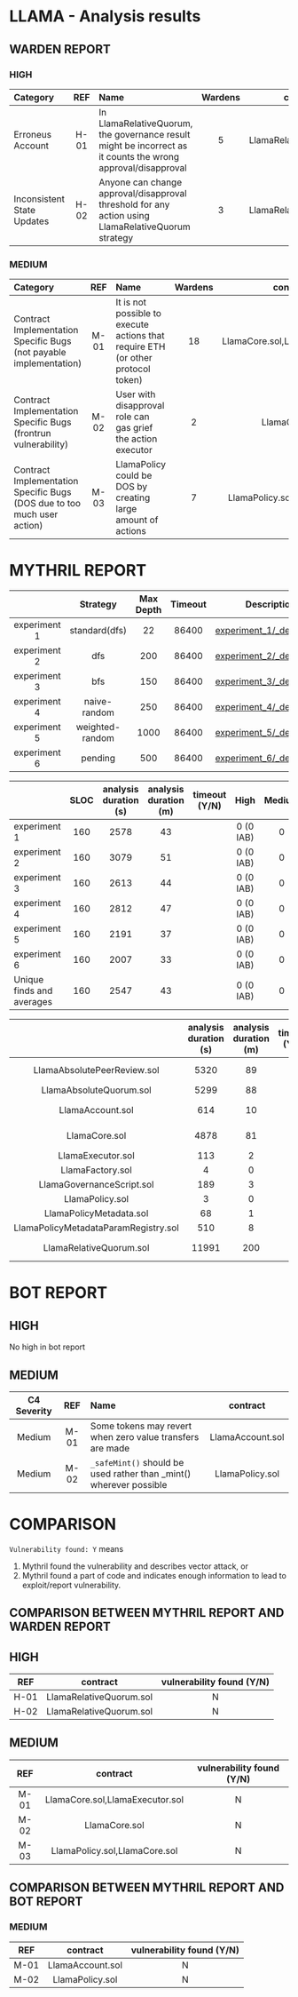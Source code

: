 # LLAMA - Analysis results

## WARDEN REPORT

### HIGH

| Category                      | REF  | Name                                                                                                          | Wardens |        contract         |
|:------------------------------|:----:|:--------------------------------------------------------------------------------------------------------------|:-------:|:-----------------------:|
| Erroneus Account              | H-01 | In LlamaRelativeQuorum, the governance result might be incorrect as it counts the  wrong approval/disapproval |    5    | LlamaRelativeQuorum.sol |
| Inconsistent State Updates    | H-02 | Anyone can change approval/disapproval threshold for any action using LlamaRelativeQuorum strategy            |    3    | LlamaRelativeQuorum.sol |


### MEDIUM
| Category                                                                | REF  | Name                                                                              | Wardens |            contract             |
|:------------------------------------------------------------------------|:----:|:----------------------------------------------------------------------------------|:-------:|:-------------------------------:|
| Contract Implementation Specific Bugs (not payable implementation)      | M-01 | It is not possible to execute actions that require ETH (or other protocol token)  |   18    | LlamaCore.sol,LlamaExecutor.sol |
| Contract Implementation Specific Bugs (frontrun vulnerability)          | M-02 | User with disapproval role can gas grief the action executor                      |    2    |          LlamaCore.sol          |
| Contract Implementation Specific Bugs (DOS due to too much user action) | M-03 | LlamaPolicy could be DOS by creating large amount of actions                      |    7    |  LlamaPolicy.sol,LlamaCore.sol  |


# MYTHRIL REPORT

|              |    Strategy     | Max Depth | Timeout |                       Description file                       |
|:------------:|:---------------:|:---------:|:-------:|:------------------------------------------------------------:|
| experiment 1 |  standard(dfs)  |    22     |  86400  | [experiment_1/_description.md](experiment_1/_description.md) |
| experiment 2 |       dfs       |    200    |  86400  | [experiment_2/_description.md](experiment_2/_description.md) |
| experiment 3 |       bfs       |    150    |  86400  | [experiment_3/_description.md](experiment_3/_description.md) |
| experiment 4 |  naive-random   |    250    |  86400  | [experiment_4/_description.md](experiment_4/_description.md) |
| experiment 5 | weighted-random |   1000    |  86400  | [experiment_5/_description.md](experiment_5/_description.md) |
| experiment 6 |     pending     |    500    |  86400  | [experiment_6/_description.md](experiment_6/_description.md) |

|                           | SLOC | analysis duration (s) | analysis duration (m) | timeout (Y/N) |   High    | Medium | Low | valid finds |
|:--------------------------|:----:|:---------------------:|:---------------------:|:-------------:|:---------:|:------:|:---:|:-----------:|
| experiment 1              | 160  |         2578          |          43           |               | 0 (0 IAB) |   0    |  0  |      0      |
| experiment 2              | 160  |         3079          |          51           |               | 0 (0 IAB) |   0    |  0  |      0      |
| experiment 3              | 160  |         2613          |          44           |               | 0 (0 IAB) |   0    |  0  |      0      |
| experiment 4              | 160  |         2812          |          47           |               | 0 (0 IAB) |   0    |  0  |      0      |
| experiment 5              | 160  |         2191          |          37           |               | 0 (0 IAB) |   0    |  0  |      0      |
| experiment 6              | 160  |         2007          |          33           |               | 0 (0 IAB) |   0    |  0  |      0      |
| Unique finds and averages | 160  |         2547          |          43           |               | 0 (0 IAB) |   0    |  0  |      0      | 


|                                      | analysis duration (s) | analysis duration (m) | timeout (Y/N) |   High    | Medium | Low | valid finds |
|:------------------------------------:|:---------------------:|:---------------------:|:-------------:|:---------:|:------:|:---:|:-----------:|
|     LlamaAbsolutePeerReview.sol      |         5320          |          89           |       N       | 6 (6 IAB) |   0    |  4  |      0      |          
|       LlamaAbsoluteQuorum.sol        |         5299          |          88           |       N       |     0     |   0    |  4  |      0      |  
|           LlamaAccount.sol           |          614          |          10           |       N       | 1 (1 IAB) |   0    |  0  |      0      |       
|            LlamaCore.sol             |         4878          |          81           |       N       | 1 (1 IAB) |   0    |  0  |      0      |          
|          LlamaExecutor.sol           |          113          |           2           |       N       |     0     |   2    |  1  |      0      |          
|           LlamaFactory.sol           |           4           |           0           |       N       |     0     |   0    |  0  |      0      |   
|      LlamaGovernanceScript.sol       |          189          |           3           |       N       |     0     |   0    |  0  |      0      |
|           LlamaPolicy.sol            |           3           |           0           |       N       |     0     |   0    |  0  |      0      |          
|       LlamaPolicyMetadata.sol        |          68           |           1           |       N       |     0     |   0    |  0  |      0      |          
| LlamaPolicyMetadataParamRegistry.sol |          510          |           8           |       N       |     0     |   0    |  0  |      0      |          
|       LlamaRelativeQuorum.sol        |         11991         |          200          |       N       | 3 (3 IAB) |   0    |  4  |      0      |      


# BOT REPORT

## HIGH
No high in bot report

## MEDIUM
| C4 Severity | REF  | Name                                                                    |     contract     |
|:-----------:|:----:|:------------------------------------------------------------------------|:----------------:|
|   Medium    | M-01 | Some tokens may revert when zero value transfers are made               | LlamaAccount.sol |
|   Medium    | M-02 | ```_safeMint()``` should be used rather than _mint() wherever possible  | LlamaPolicy.sol  |

# COMPARISON

```Vulnerability found: Y``` means
1) Mythril found the vulnerability and describes vector attack, or
2) Mythril found a part of code and indicates enough information to lead to exploit/report vulnerability.

## COMPARISON BETWEEN MYTHRIL REPORT AND WARDEN REPORT

## HIGH
| REF  |        contract         | vulnerability found (Y/N) |
|:----:|:-----------------------:|:-------------------------:|
| H-01 | LlamaRelativeQuorum.sol |             N             |
| H-02 | LlamaRelativeQuorum.sol |             N             |

## MEDIUM
| REF  |            contract             | vulnerability found (Y/N) |
|:----:|:-------------------------------:|:-------------------------:|
| M-01 | LlamaCore.sol,LlamaExecutor.sol |             N             |
| M-02 |          LlamaCore.sol          |             N             |
| M-03 |  LlamaPolicy.sol,LlamaCore.sol  |             N             |



## COMPARISON BETWEEN MYTHRIL REPORT AND BOT REPORT

### MEDIUM
| REF  |     contract     | vulnerability found (Y/N) |
|:----:|:----------------:|:-------------------------:|
| M-01 | LlamaAccount.sol |             N             |
| M-02 | LlamaPolicy.sol  |             N             |




